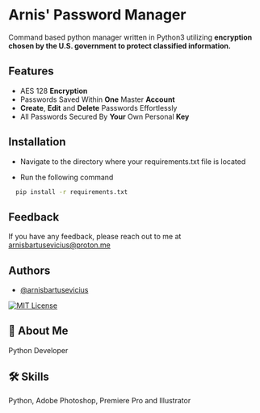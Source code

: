 
# Arnis' Password Manager

Command based python manager written in Python3 utilizing **encryption chosen by the U.S. government to protect classified information.**
## Features

- AES 128 **Encryption**
- Passwords Saved Within **One** Master **Account**
- **Create**, **Edit** and **Delete** Passwords Effortlessly
- All Passwords Secured By **Your** Own Personal **Key**
## Installation

- Navigate to the directory where your requirements.txt file is located

- Run the following command

```bash
  pip install -r requirements.txt
```

## Feedback

If you have any feedback, please reach out to me at arnisbartusevicius@proton.me


## Authors

- [@arnisbartusevicius](https://github.com/arnisbartusevicius)

[![MIT License](https://img.shields.io/badge/License-MIT-green.svg)](https://choosealicense.com/licenses/mit/)


## 🚀 About Me
Python Developer


## 🛠 Skills
Python, Adobe Photoshop, Premiere Pro and Illustrator

